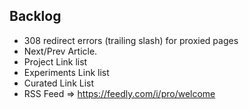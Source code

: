 ## Backlog
- 308 redirect errors (trailing slash) for proxied pages
- Next/Prev Article.
- Project Link list
- Experiments Link list
- Curated Link List
- RSS Feed => https://feedly.com/i/pro/welcome
